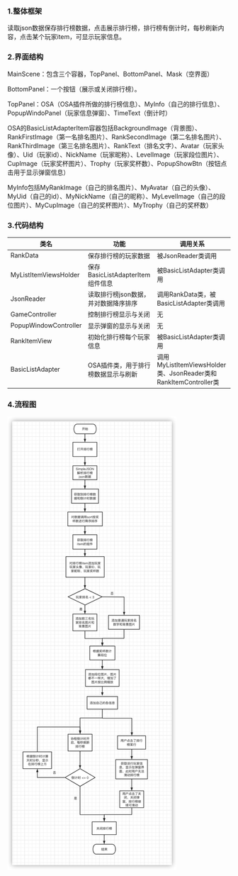 ### 1.整体框架  

 读取json数据保存排行榜数据，点击展示排行榜，排行榜有倒计时，每秒刷新内容，点击某个玩家item，可显示玩家信息。  

### 2.界面结构     

MainScene：包含三个容器，TopPanel、BottomPanel、Mask（空界面）     

BottomPanel：一个按钮（展示或关闭排行榜）。

TopPanel：OSA（OSA插件所做的排行榜信息）、MyInfo（自己的排行信息）、PopupWindoPanel（玩家信息弹窗）、TimeText（倒计时）

OSA的BasicListAdapterItem容器包括BackgroundImage（背景图）、RankFirstImage（第一名排名图片）、RankSecondImage（第二名排名图片）、RankThirdImage（第三名排名图片）、RankText（排名文字）、Avatar（玩家头像）、Uid（玩家id）、NickName（玩家昵称）、LevelImage（玩家段位图片）、CupImage（玩家奖杯图片）、Trophy（玩家奖杯数）、PopupShowBtn（按钮点击用于显示弹窗信息）

MyInfo包括MyRankImage（自己的排名图片）、MyAvatar（自己的头像）、MyUid（自己的id）、MyNickName（自己的昵称）、MyLevelImage（自己的段位图片）、MyCupImage（自己的奖杯图片）、MyTrophy（自己的奖杯数）
			    
### 3.代码结构

| 类名                  | 功能                                 | 调用关系                                                     |
| --------------------- | ------------------------------------ | ------------------------------------------------------------ |
| RankData              | 保存排行榜的玩家数据                 | 被JsonReader类调用                                           |
| MyListItemViewsHolder | 保存BasicListAdapterItem组件信息     | 被BasicListAdapter类调用                                     |
| JsonReader            | 读取排行榜json数据，并对数据降序排序 | 调用RankData类，被BasicListAdapter类调用                     |
| GameController        | 控制排行榜显示与关闭                 | 无                                                           |
| PopupWindowController | 显示弹窗的显示与关闭                 | 无                                                           |
| RankItemView  | 初始化排行榜每个玩家信息             | 被BasicListAdapter类调用                                     |
| BasicListAdapter      | OSA插件类，用于排行榜数据显示与刷新  | 调用MyListItemViewsHolder类、JsonReader类和RankItemController类 |


### 4.流程图

![flowPath](https://github.com/89trillion-hehuan/third_test/blob/main/FlowChart.png)
